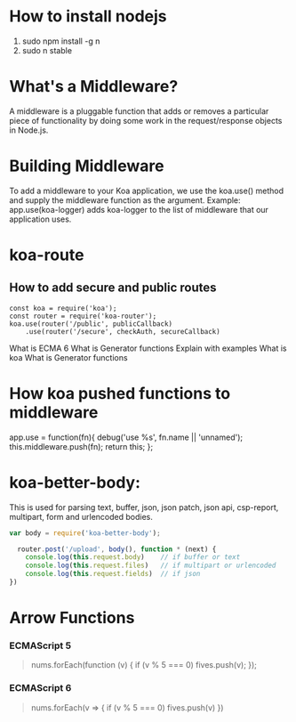 # How to install nodejs

1. sudo npm install -g n
2. sudo n stable

# What's a Middleware?

A middleware is a pluggable function that adds or removes a particular piece of functionality by doing some work in the request/response objects in Node.js.

# Building Middleware

To add a middleware to your Koa application, we use the koa.use() method and supply the middleware function as the argument. Example: app.use(koa-logger) adds koa-logger to the list of middleware that our application uses.

# koa-route

## How to add secure and public routes

```
const koa = require('koa');
const router = require('koa-router');
koa.use(router('/public', publicCallback)
    .use(router('/secure', checkAuth, secureCallback)
```

What is ECMA 6 What is Generator functions Explain with examples
What is koa What is Generator functions

# How koa pushed functions to middleware

app.use = function(fn){ debug('use %s', fn.name || 'unnamed'); this.middleware.push(fn); return this; };

# koa-better-body:

This is used for parsing text, buffer, json, json patch, json api, csp-report, multipart, form and urlencoded bodies.

```javascript
var body = require('koa-better-body');

  router.post('/upload', body(), function * (next) {
    console.log(this.request.body)    // if buffer or text
    console.log(this.request.files)   // if multipart or urlencoded
    console.log(this.request.fields)  // if json
})
```




# Arrow Functions
### ECMAScript 5

> nums.forEach(function (v) {
   if (v % 5 === 0)
       fives.push(v);
});

### ECMAScript 6 
> nums.forEach(v => {
   if (v % 5 === 0)
       fives.push(v)
})
